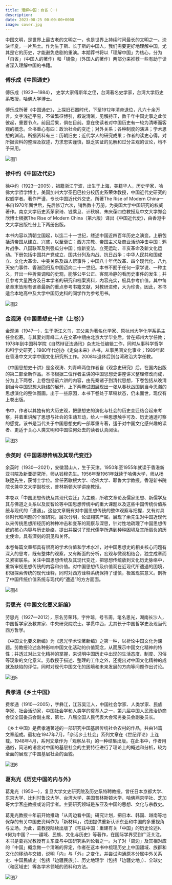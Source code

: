 ```yaml
---
title: 理解中国：自省（一）
description: 
date: 2023-08-25 00:00:00+0000
image: cover.jpg
---
```


中国文明，是世界上最古老的文明之一，也是世界上持续时间最长的文明之一。泱泱华夏，一片热土。作为生于斯、长于斯的中国人，我们需要更好地理解中国，尤其是它的历史，才能避免悲剧的重演。本期荐书将以「理解中国」为核心，分为「自省」（中国人的著作）和「镜像」（外国人的著作）两部分来推荐一些有助于读者深入理解中国的书籍。

<!--more-->

### 傅乐成《中国通史》

傅乐成（1922—1984）， 史学大家傅斯年之侄，台湾著名史学家，台湾大学历史系教授，哈佛大学博士。

傅乐成所著《中国通史》，上探旧石器时代，下至1912年清帝退位，凡六十余万言。文字浅近平易，不做繁征博引，叙说清晰，见解持正，数千年中国史事之此伏彼起，重要节点，前因后果，俱在目前。意在使读者对中国历史有一较为清晰而客观的概念。全书重心有四：政治社会的变迁；对外关系；各种制度的演进；学术思想的渊流。所据资料有三：历朝旧史；近代学人的研究成果；作者的读史心得。对所据资料的整理及叙述，力求忠实谨慎，缺乏实证的见解和过分主观的议论，均不予采用。

![图1](幻灯片1.PNG)

### 徐中约《中国近代史》

徐中约（1923—2005），祖籍浙江宁波，出生于上海，美籍华人，历史学家，哈佛大学哲学博士，美国加州大学圣巴巴拉分校历史系荣休教授，中国近代史研究的权威学者。著作严谨，专长中国近代外交史。所著The Rise of Modern China一书自1970年面世后，先后修订六次，销售数十万册，为美国大学中国研究的权威著作。南京大学历史系茅家琦、钱乘旦、计秋枫、朱庆葆四位教授及中文大学郑会欣博士根据The Rise of Modern China（第六版）译出《中国近代史》，由香港中文大学出版社分上下两册出版。

本书内容以清朝立国起，以迄二十一世纪，缕述中国近四百年历史之演变。上册包括清帝国从建立、兴盛，以至衰亡；西方宗教、帝国主义及商业活动冲击中国；鸦片战争、八国联军及列强瓜分中国；维新变法、立宪运动、辛亥革命及新文化运动。下册包括中国共产党成立、国共分列及内战、抗日战争；中华人民共和国成立、文化大革命、中美关系及四人帮事件；中国八十年代改革、四个现代化、八九天安门事件、香港回归及中国迈向二十一世纪。本书不囿于任何一家学说、一种主义，开出一种折衷调和的史观，能够公平公正、客观冷静的看历史事件的发生；并且参考大量西方及日本学者的研究和档案资料，内容充实，极具参考价值。其中每章章末皆附有该章最新的重点参考书籍文献，对教研进修，大为珍贵。因此，本书适合本地高中及大学中国历史科的同学作为参考用书。

![图2](幻灯片2.PNG)

### 金观涛《中国思想史十讲（上卷）》

金观涛（1947—），生于浙江义乌，其父亲为著名化学家、原杭州大学化学系系主任金松寿。与其妻刘青峰二人在文革中期由北京大学毕业后，曾在郑州大学任教；1978年到中国科学院《自然辩证法通讯》杂志社任编辑工作，同时从事科学哲学和科学史研究；1980年代创办《走向未来》丛书，从事民间文化事业；1989年起在香港中文大学中国文化研究所工作。2008年退休后到台湾政治大学任教。

《中国思想史十讲》是金观涛、刘青峰两位作者自《观念史研究》后，在国内出版的第二部全新作品。本书根据二位作者主讲的中国思想史讲座讲义整理修改而成，分为上下两卷，上卷包括前六讲的内容，由先秦诸子到清代思想，下卷包括从晚清到当今中国思想大脉络的展开，上下两卷试图展现出一张从春秋战国到当今思潮的思想演化的整体图画。出于一些原因，本书下卷处于草稿状态，仍未面世，现仅有上卷出版。

书中，作者以其独有的大历史观，把思想史的演化与社会的历史变迁结合起来考察，并着重讲解了思想与社会的生动互动，给人一种思想触手可及、历史通透可察的感觉。该书是当代关于中国思想史的一部厚重专著，适于对中国文化感兴趣的读者、更适于关心人类文明和中国往何处去的读者认真阅读。

![图3](幻灯片3.PNG)

### 余英时《中国思想传统及其现代变迁》

余英时（1930—2021），安徽潜山人，生于天津。1950年至1955年就读于香港新亚书院及新亚研究所，师从钱穆先生。1956年至1961年就读于哈佛大学，师从杨联陞先生，获博士学位。曾任密歇根大学、哈佛大学、耶鲁大学教授，香港新书院院长兼中文大学副校长，普林斯顿大学讲座教授。

本卷以「中国思想传统及其现代变迁」为主题，所收文章论及儒家思想、新儒学及其与佛道之关系以及反智论等中国思想传统中的重大课题以及这些中国传统价值系统与现代的「遭遇」。这些文章既有对中国思想传统的整体观察与把握，又有对具体时代和问题的个案研究，层次分明，论证翔实严密。展现了余先生对中国近现代以来传统思想所经历的种种冲击和变革的观察与深思，针对性地疏理了中国思想传统的核心内容与历史脉络，提出并探讨了现代儒学所遇到种种困境及其所肩负的历史使命。具有深刻的洞见和关怀。

本卷每篇文章都具有很高的学术价值和学术水准，对中国思想史的相关核心问题有深入的思考，既有整体的观察，又有断面的分析，宏观与微观相结合，独立成章而又紧密联系。关注中国思想传统及其现代变迁，把思想传统放到文化历史脉络中，重新审视思想传统的内容和价值。对中国思想传及价值观在近现代所遭遇的困境，积极探索传统的现代诠释，同时对西方诠释系统保持了谨慎，极富现实意义。剖析了中国传统价值系统与现代的“遭遇”的方方面面。

![图4](幻灯片4.PNG)

### 劳思光《中国文化要义新编》

劳思光（1927—2012），原名劳荣玮，字仲琼，号韦斋，笔名思光，湖南长沙人，中国哲学家及教育家、中央研究院院士。学贯中西，尤其长于中国哲学史及现当代西方哲学。

《中国文化要义新编》为《思光学术论著新编》之第一种，以析论中国文化为课题。劳教授论述各种影响中国文化活动的价值观念，从而展示中国文化精神的特性；并透过对此文化精神的掌握，来说明中国历史中出现的生活态度、制度、习俗等现象的文化意义。劳教授于描述、整理的工作之外，还提出对中国文化精神的成就及缺陷的评估，同时对现代中国文化的困境和未来发展的方向等问题作出讨论。

![图5](幻灯片5.PNG)

### 费孝通《乡土中国》

费孝通（1910—2005），字彝江，江苏吴江人，中国社会学家、人类学家、民族学家、社会活动家，中国社会学和人类学的奠基人之一，第六届中国人民政治协商会议全国委员会副主席，第七、八届全国人民代表大会常务委员会副委员长。

《乡土中国》是费孝通著述的一部研究中国基层传统社会农村的作品，共由14篇文章组成。最初在1947年7月，「杂话乡土社会」系列文章在《世纪评论》上连载。1948年4月，系列文章作为「观察丛书」的一种结集出版。在此书中，作者用通俗，简洁的语言对中国的基层社会的主要特征进行了理论上的概述和分析，较为全面的展现了中国基层社会的面貌。

![图6](幻灯片6.PNG)

### 葛兆光《历史中国的内与外》

葛兆光（1950—），复旦大学文史研究院及历史系特聘教授。曾任日本京都大学、东京大学、比利时鲁汶大学、台湾大学、美国普林斯顿大学、哈佛燕京学社、芝加哥大学客座教授或访问学者。主要研究领域是东亚及中国的思想、文化与宗教史。

葛兆光教授十年前开始推动「从周边看中国」研究计划，把日本、韩国、越南等地保存的有关中国史资料作为「新材料」，试图提供重新认识东亚和中国的多重视角与立场。为此，葛教授陆续出版了《宅兹中国：重建有关「中国」的历史论述》、《何为中国？——疆域、民族、文化与历史》等著作，在国际学界受到广泛关注。本书是葛兆光教授有关东亚与中国研究系列论著之一。为了对「周边」及其相对应的「中国」概念做一个清晰的界定，作者在这本书中梳理历史上中国疆域、族群和文化的移动与交错，说明「内」与「外」之变化，并尝试沟通原本分属中外关系史、中国民族史（包括「边疆民族」）、历史地理学（包括「边疆史地」）、全球史（和区域史）等各学术领域的资料和方法。

![图7](幻灯片7.PNG)

